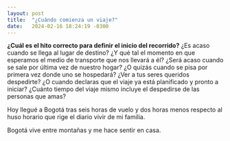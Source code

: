```yaml
---
layout: post
title:  "¿Cuándo comienza un viaje?"
date:   2024-02-16 18:24:19 -0300
---
```

**¿Cuál es el hito correcto para definir el inicio del recorrido?**
¿Es acaso cuando se llega al lugar de destino? ¿Y qué tal el momento en que esperamos el medio de transporte que nos llevará a él?
¿Será acaso cuando se sale por última vez de nuestro hogar? ¿O quizás cuando se pisa por primera vez donde uno se hospedará?
¿Ver a tus seres queridos despedirte? ¿O cuando declaras que el viaje ya está planificado y pronto a iniciar? ¿Cuánto tiempo del viaje mismo incluye el despedirse de las personas que amas?

Hoy llegué a Bogotá tras seis horas de vuelo y dos horas menos respecto al huso horario que rige el diario vivir de mi familia.

Bogotá vive entre montañas y me hace sentir en casa.
